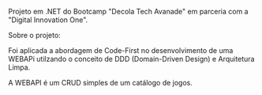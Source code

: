 Projeto em .NET do Bootcamp "Decola Tech Avanade" em parceria com a "Digital Innovation One".

Sobre o projeto:

Foi aplicada a abordagem de Code-First no desenvolvimento de uma WEBAPi utilzando o conceito de DDD (Domain-Driven Design) e Arquitetura Limpa.

A WEBAPI é um CRUD simples de um catálogo de jogos.
